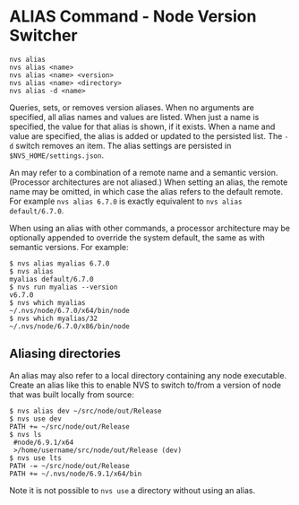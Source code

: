 # ALIAS Command - Node Version Switcher
```
nvs alias
nvs alias <name>
nvs alias <name> <version>
nvs alias <name> <directory>
nvs alias -d <name>
```
Queries, sets, or removes version aliases. When no arguments are specified, all alias names and values are listed. When just a name is specified, the value for that alias is shown, if it exists. When a name and value are specified, the alias is added or updated to the persisted list. The `-d` switch removes an item. The alias settings are persisted in `$NVS_HOME/settings.json`.

An may refer to a combination of a remote name and a semantic version. (Processor architectures are not aliased.) When setting an alias, the remote name may be omitted, in which case the alias refers to the default remote. For example `nvs alias 6.7.0` is exactly equivalent to `nvs alias default/6.7.0`.

When using an alias with other commands, a processor architecture may be optionally appended to override the system default, the same as with semantic versions. For example:
```
$ nvs alias myalias 6.7.0
$ nvs alias
myalias default/6.7.0
$ nvs run myalias --version
v6.7.0
$ nvs which myalias
~/.nvs/node/6.7.0/x64/bin/node
$ nvs which myalias/32
~/.nvs/node/6.7.0/x86/bin/node
```
## Aliasing directories

An alias may also refer to a local directory containing any node executable. Create an alias like this to enable NVS to switch to/from a version of node that was built locally from source:
```
$ nvs alias dev ~/src/node/out/Release
$ nvs use dev
PATH += ~/src/node/out/Release
$ nvs ls
 #node/6.9.1/x64
 >/home/username/src/node/out/Release (dev)
$ nvs use lts
PATH -= ~/src/node/out/Release
PATH += ~/.nvs/node/6.9.1/x64/bin
```
Note it is not possible to `nvs use` a directory without using an alias.
